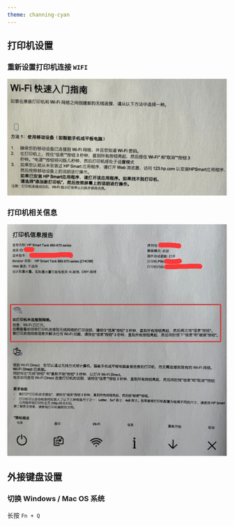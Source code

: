 ```yaml
---
theme: channing-cyan
---
```

## 打印机设置
### 重新设置打印机连接 `WIFI`  
<img src="/image/docs/4/3.png" />

### 打印机相关信息
<img src="/image/docs/4/2.png" />  

## 外接键盘设置
### 切换 Windows / Mac OS 系统
长按 `Fn + Q`  